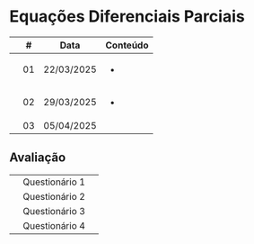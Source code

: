 # Equações Diferenciais Parciais

|  | # | Data | Conteúdo |
|:---:|:---:|:---:|:---|
|  | 01 | 22/03/2025 | <ul><li></li></ul> |
|  | 02 | 29/03/2025 | <ul><li></li></ul> |
|  | 03 | 05/04/2025 |  |

## Avaliação
|  |  |  |
|:---:|:---:|:---:|
|  | Questionário 1 |  |
|  | Questionário 2 |  |
|  | Questionário 3 |  |
|  | Questionário 4 |  |